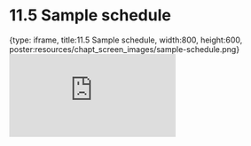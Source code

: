 # 11.5 Sample schedule
 
{type: iframe, title:11.5 Sample schedule, width:800, height:600, poster:resources/chapt_screen_images/sample-schedule.png}
![](https://vgaysin1.github.io/CURE-MicrobialMysteries-test/sample-schedule.html)
 

 
